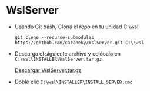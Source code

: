 # WslServer

- Usando Git bash, Clona el repo en tu unidad C:\\wsl

    ````git
    git clone --recurse-submodules https://github.com/carcheky/WslServer.git C:\\wsl
    ````

- Descarga el siguiente archivo y colócalo en ``C:\wsl\INSTALLER\WslServer.tar.gz``

    [Descargar WslServer.tar.gz](https://drive.google.com/open?id=1FG4C9sllUY_kYRq7xkQ0VLS8KOcFCfAP)

- Doble clic ``C:\wsl\INSTALLER\INSTALL_SERVER.cmd``

    